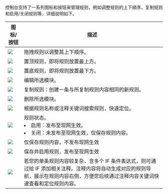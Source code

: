 控制台支持了一系列图标和按钮来管理规则，例如调整规则的上下顺序，复制规则和启用/关闭规则等，详细说明如下。

| 图标/按钮                                                    | 描述                                                         |
| ------------------------------------------------------------ | ------------------------------------------------------------ |
| ![](https://qcloudimg.tencent-cloud.cn/raw/a21529010ff41bc489198aa2d997236b.png) | 拖拽规则以调整其上下顺序。                                   |
| ![](https://qcloudimg.tencent-cloud.cn/raw/b574bfba89f6cb16e6bcd86767ebf5c2.png) | 置顶规则，即将规则放置最上方。                               |
| ![](https://qcloudimg.tencent-cloud.cn/raw/d0a9a07394f3c58b97db0ab044728555.png)| 置底规则，即将规则放置最下方。                               |
| ![](https://qcloudimg.tencent-cloud.cn/raw/e8345cbd4aeffed79006657d7f9b16c3.png) | 编辑所选模块。                                               |
|![](https://qcloudimg.tencent-cloud.cn/raw/e04bad3db6f8acbbaa20f3a206e0d733.png)  | 复制规则：创建一条与所复制规则内容相同的新规则。             |
| ![](https://qcloudimg.tencent-cloud.cn/raw/7846ff5c1d2d9eb8e4401703622ae47c.png)| 删除所选模块。                                               |
| ![](https://qcloudimg.tencent-cloud.cn/raw/4b7015caf77f8e4d2419c6d48c938bf9.png) | 根据规则名称或注释关键词搜索规则，快速定位。                 |
| ![](https://qcloudimg.tencent-cloud.cn/raw/c186028489ea766efdf313365e772274.png) | 规则状态。<li>启用：发布至现网生效。</li><li>关闭：未发布至现网生效，仅保存规则内容。</li> |
| ![](https://qcloudimg.tencent-cloud.cn/raw/77d795acd27eef078ef35c2bd8420f61.png) | 仅保存规则内容，不发布现网生效                               |
|![](https://qcloudimg.tencent-cloud.cn/raw/fc01b95fbcc0df2941772533bb3e267d.png)  | 保存并启用规则，发布至现网生效                               |
|![](https://qcloudimg.tencent-cloud.cn/raw/acfdf26ae2af3f1742ca600d09bce617.png)| 若您的单条规则内容较复杂，含多个 IF 条件表达式，则可通过给 IF 添加相关注释。注释内容将自动生成对应的规则导航，展示在规则内容右侧，方便您后续通过注释内容关键词快速查看和定位规则内容。 |


